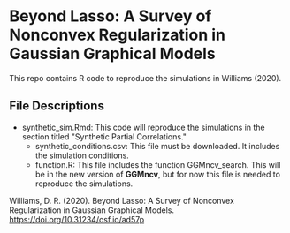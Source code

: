 # Beyond Lasso: A Survey of Nonconvex Regularization in Gaussian Graphical Models

This repo contains R code to reproduce the simulations in Williams (2020). 

## File Descriptions
* synthetic_sim.Rmd: This code will reproduce the simulations in the section titled "Synthetic Partial Correlations."
  * synthetic_conditions.csv: This file must be downloaded. It includes the simulation conditions.
  * function.R: This file includes the function GGMncv_search. This will be in the new version of **GGMncv**, 
    but for now this file is needed to reproduce the simulations.

Williams, D. R. (2020). Beyond Lasso: A Survey of Nonconvex Regularization in Gaussian Graphical Models. https://doi.org/10.31234/osf.io/ad57p

